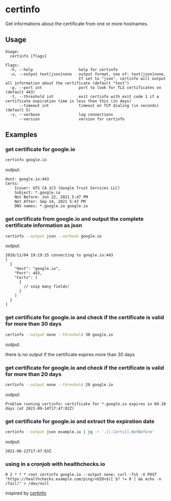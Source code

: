 # certinfo

Get informations about the certificate from one or more hostnames.

## Usage

```text
Usage:
  certinfo [flags]

Flags:
  -h, --help                    help for certinfo
  -o, --output text|json|none   output format, one of: text|json|none.
                                If set to "json", certinfo will output all information about the certificate (default "text")
  -p, --port int                port to look for TLS certificates on (default 443)
  -t, --threshold int           exit certinfo with exit code 1 if a certificate expiration time is less than this (in days)
      --timeout int             timeout on TCP dialing (in seconds) (default 5)
  -v, --verbose                 log connections
      --version                 version for certinfo
```

## Examples

### get certificate for google.io

```bash
certinfo google.io
```

output:

```console
Host: google.io:443
Certs:
    Issuer: GTS CA 1C3 (Google Trust Services LLC)
    Subject: *.google.io
    Not Before: Jun 22, 2021 5:47 PM
    Not After: Sep 14, 2021 5:47 PM
    DNS names: *.google.io google.io
```

### get certificate from google.io and output the complete certificate information as json

```bash
certinfo --output json --verbose google.io
```

output:

```console
2018/11/04 19:19:15 connecting to google.io:443
[
  {
    "Host": "google.io",
    "Port": 443,
    "Certs": [
      {
        // snip many fields!
      }
    ]
  }
]
```

### get certificate for google.io and check if the certificate is valid for more than 30 days

```bash
certinfo --output none --threshold 30 google.io
```

output:

there is no output if the certificate expires more than 30 days

### get certificate for google.io and check if the certificate is valid for more than 20 days

```bash
certinfo --output none --threshold 20 google.io
```

output:

```console
Problem running certinfo: certificate for *.google.io expires in 60.10 days (at 2021-09-14T17:47:02Z)
```

### get certificate for google.io and extract the expiration date

```bash
certinfo --output json example.io | jq -r '.[].Certs[].NotBefore'
```

output:

```console
2021-06-22T17:47:03Z
```

### using in a cronjob with healthchecks.io

```text
0 2 * * * root certinfo google.io --output none; curl -fsS -X POST "https://healthchecks.example.com/ping/<UID>$([ $? != 0 ] && echo -n /fail)" > /dev/null
```

inspired by [certinfo](https://github.com/carlmjohnson/certinfo)
